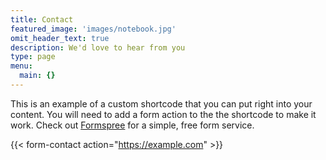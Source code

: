 ```yaml
---
title: Contact
featured_image: 'images/notebook.jpg'
omit_header_text: true
description: We'd love to hear from you
type: page
menu:
  main: {}
---
```


This is an example of a custom shortcode that you can put right into your content. You will need to add a form action to the the shortcode to make it work. Check out [Formspree](https://formspree.io/) for a simple, free form service.

{{< form-contact action="https://example.com"  >}}
